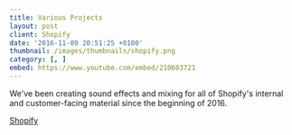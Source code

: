 ```yaml
---
title: Various Projects
layout: post
client: Shopify
date: '2016-11-09 20:51:25 +0100'
thumbnail: /images/thumbnails/shopify.png
category: [, ]
embed: https://www.youtube.com/embed/210603721
---
```


We've been creating sound effects and mixing for all of Shopify's internal and customer-facing material since the beginning of 2016.

[Shopify](https://www.shopify.com/)
